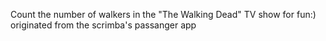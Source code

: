 Count the number of walkers in the "The Walking Dead" TV show for fun:)
originated from the scrimba's passanger app
